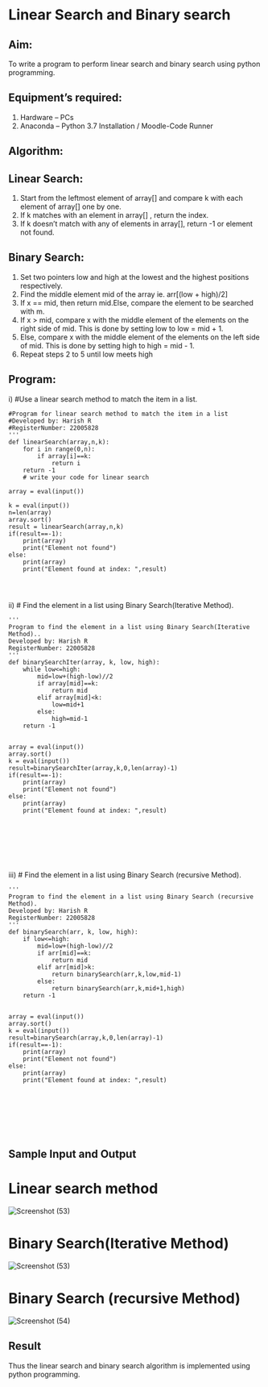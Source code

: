 # Linear Search and Binary search
## Aim:
To write a program to perform linear search and binary search using python programming.
## Equipment’s required:
1.	Hardware – PCs
2.	Anaconda – Python 3.7 Installation / Moodle-Code Runner
## Algorithm:
## Linear Search:
1.	Start from the leftmost element of array[] and compare k with each element of array[] one by one.
2.	If k matches with an element in array[] , return the index.
3.	If k doesn’t match with any of elements in array[], return -1 or element not found.
## Binary Search:
1.	Set two pointers low and high at the lowest and the highest positions respectively.
2.	Find the middle element mid of the array ie. arr[(low + high)/2]
3.	If x == mid, then return mid.Else, compare the element to be searched with m.
4.	If x > mid, compare x with the middle element of the elements on the right side of mid. This is done by setting low to low = mid + 1.
5.	Else, compare x with the middle element of the elements on the left side of mid. This is done by setting high to high = mid - 1.
6.	Repeat steps 2 to 5 until low meets high
## Program:
i)	#Use a linear search method to match the item in a list.
```
#Program for linear search method to match the item in a list
#Developed by: Harish R
#RegisterNumber: 22005828
'''
def linearSearch(array,n,k):
    for i in range(0,n):
        if array[i]==k:
            return i
    return -1
    # write your code for linear search
    
array = eval(input())

k = eval(input()) 
n=len(array)
array.sort()
result = linearSearch(array,n,k)
if(result==-1):
    print(array)
    print("Element not found")
else:
    print(array)
    print("Element found at index: ",result)
    



```
ii)	# Find the element in a list using Binary Search(Iterative Method).
```
''' 
Program to find the element in a list using Binary Search(Iterative Method)..
Developed by: Harish R
RegisterNumber: 22005828
'''
def binarySearchIter(array, k, low, high):
    while low<=high:
        mid=low+(high-low)//2
        if array[mid]==k:
            return mid
        elif array[mid]<k:
            low=mid+1
        else:
            high=mid-1
    return -1

    
array = eval(input())
array.sort()
k = eval(input()) 
result=binarySearchIter(array,k,0,len(array)-1)
if(result==-1):
    print(array)
    print("Element not found")
else:
    print(array)
    print("Element found at index: ",result)
    
    






```
iii)	# Find the element in a list using Binary Search (recursive Method).
```
''' 
Program to find the element in a list using Binary Search (recursive Method).
Developed by: Harish R
RegisterNumber: 22005828
'''
def binarySearch(arr, k, low, high):
    if low<=high:
        mid=low+(high-low)//2
        if arr[mid]==k:
            return mid
        elif arr[mid]>k:
            return binarySearch(arr,k,low,mid-1)
        else:
            return binarySearch(arr,k,mid+1,high)
    return -1

    
array = eval(input())
array.sort()
k = eval(input()) 
result=binarySearch(array,k,0,len(array)-1)
if(result==-1):
    print(array)
    print("Element not found")
else:
    print(array)
    print("Element found at index: ",result)
    







```
## Sample Input and Output
# Linear search method
![Screenshot (53)](https://user-images.githubusercontent.com/117935868/214087908-04208be5-cb9b-4f22-a35d-84872b18a02e.png)


# Binary Search(Iterative Method)
![Screenshot (53)](https://user-images.githubusercontent.com/117935868/214087398-4bdb7d92-8353-4313-940e-ddfff29b68f0.png)

# Binary Search (recursive Method)
![Screenshot (54)](https://user-images.githubusercontent.com/117935868/214087649-6f53d46c-df30-4a93-a6a9-c6b45b652c8f.png)






## Result
Thus the linear search and binary search algorithm is implemented using python programming.
